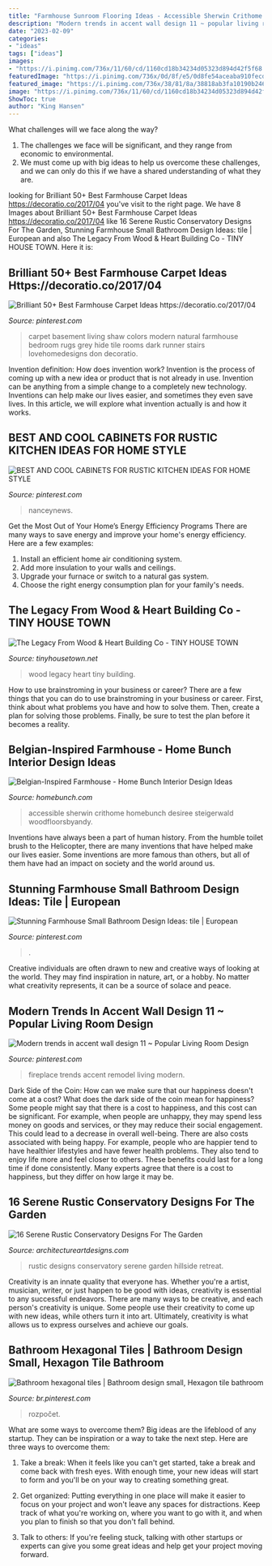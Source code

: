 ```yaml
---
title: "Farmhouse Sunroom Flooring Ideas - Accessible Sherwin Crithome Homebunch Desiree Steigerwald Woodfloorsbyandy"
description: "Modern trends in accent wall design 11 ~ popular living room design"
date: "2023-02-09"
categories:
- "ideas"
tags: ["ideas"]
images:
- "https://i.pinimg.com/736x/11/60/cd/1160cd18b34234d05323d894d42f5f68.jpg"
featuredImage: "https://i.pinimg.com/736x/0d/8f/e5/0d8fe54aceaba910fecd3a602e8cbab5.jpg"
featured_image: "https://i.pinimg.com/736x/38/81/8a/38818ab3fa10190b2467d4f592539f69.jpg"
image: "https://i.pinimg.com/736x/11/60/cd/1160cd18b34234d05323d894d42f5f68.jpg"
ShowToc: true
author: "King Hansen"
---
```



What challenges will we face along the way?
1. The challenges we face will be significant, and they range from economic to environmental. 
2. We must come up with big ideas to help us overcome these challenges, and we can only do this if we have a shared understanding of what they are.

	

		
looking for Brilliant 50+ Best Farmhouse Carpet Ideas https://decoratio.co/2017/04 you've visit to the right page. We have 8 Images about Brilliant 50+ Best Farmhouse Carpet Ideas https://decoratio.co/2017/04 like 16 Serene Rustic Conservatory Designs For The Garden, Stunning Farmhouse Small Bathroom Design Ideas: tile | European and also The Legacy From Wood &amp; Heart Building Co - TINY HOUSE TOWN. Here it is:
		
    
## Brilliant 50+ Best Farmhouse Carpet Ideas Https://decoratio.co/2017/04

<img loading=lazy src="https://i.pinimg.com/736x/38/81/8a/38818ab3fa10190b2467d4f592539f69.jpg" onerror="this.onerror=null;this.src='https://tse3.mm.bing.net/th?id=OIP.zrKZYDamdjeQrJTKS7GnPwHaLH&amp;pid=15.1';" alt="Brilliant 50+ Best Farmhouse Carpet Ideas https://decoratio.co/2017/04">

_Source: pinterest.com_

>carpet basement living shaw colors modern natural farmhouse bedroom rugs grey hide tile rooms dark runner stairs lovehomedesigns don decoratio. 

	

Invention definition: How does invention work?
Invention is the process of coming up with a new idea or product that is not already in use. Invention can be anything from a simple change to a completely new technology. Inventions can help make our lives easier, and sometimes they even save lives. In this article, we will explore what invention actually is and how it works.

    
## BEST AND COOL CABINETS FOR RUSTIC KITCHEN IDEAS FOR HOME STYLE

<img loading=lazy src="https://i.pinimg.com/736x/85/6f/3f/856f3fdb2f31447227ee08b4941e350d.jpg" onerror="this.onerror=null;this.src='https://tse3.mm.bing.net/th?id=OIP.gLntVZZ6KZKlKq-5SAIKFAHaLH&amp;pid=15.1';" alt="BEST AND COOL CABINETS FOR RUSTIC KITCHEN IDEAS FOR HOME STYLE">

_Source: pinterest.com_

>nanceynews. 

	

Get the Most Out of Your Home’s Energy Efficiency Programs
There are many ways to save energy and improve your home's energy efficiency. Here are a few examples:
1. Install an efficient home air conditioning system.
2. Add more insulation to your walls and ceilings.
3. Upgrade your furnace or switch to a natural gas system.
4. Choose the right energy consumption plan for your family's needs.

    
## The Legacy From Wood &amp; Heart Building Co - TINY HOUSE TOWN

<img loading=lazy src="https://4.bp.blogspot.com/-F7GOV2SjKuE/WatvROnZXNI/AAAAAAAAbI0/zNII-ToAdW0C56H4yoCA8bAwtyTrSmrfgCLcBGAs/s1600/legacy-wood-and-heart-14.jpg" onerror="this.onerror=null;this.src='https://tse3.mm.bing.net/th?id=OIP.bVScOBBpc2rv4EoMyusyrAHaLG&amp;pid=15.1';" alt="The Legacy From Wood &amp; Heart Building Co - TINY HOUSE TOWN">

_Source: tinyhousetown.net_

>wood legacy heart tiny building. 

	

How to use brainstroming in your business or career?
There are a few things that you can do to use brainstroming in your business or career. First, think about what problems you have and how to solve them. Then, create a plan for solving those problems. Finally, be sure to test the plan before it becomes a reality.

    
## Belgian-Inspired Farmhouse - Home Bunch Interior Design Ideas

<img loading=lazy src="https://www.homebunch.com/wp-content/uploads/2017/12/Sherwin-Williams-Accessible-Beige-Sherwin-Williams-Accessible-Beige-White-Oak-with-Hardwood-Floor-Sherwin-Williams-Accessible-Beige-SherwinWilliamsAccessibleBeige.jpg" onerror="this.onerror=null;this.src='https://tse1.mm.bing.net/th?id=OIP.XrZhO7kuQI9zBTCMHN0qPwHaLH&amp;pid=15.1';" alt="Belgian-Inspired Farmhouse - Home Bunch Interior Design Ideas">

_Source: homebunch.com_

>accessible sherwin crithome homebunch desiree steigerwald woodfloorsbyandy. 

	

Inventions have always been a part of human history. From the humble toilet brush to the Helicopter, there are many inventions that have helped make our lives easier. Some inventions are more famous than others, but all of them have had an impact on society and the world around us.

    
## Stunning Farmhouse Small Bathroom Design Ideas: Tile | European

<img loading=lazy src="https://i.pinimg.com/736x/0d/8f/e5/0d8fe54aceaba910fecd3a602e8cbab5.jpg" onerror="this.onerror=null;this.src='https://tse1.mm.bing.net/th?id=OIP.HkCY-WYpfYPWM7yTqabXsQHaLH&amp;pid=15.1';" alt="Stunning Farmhouse Small Bathroom Design Ideas: tile | European">

_Source: pinterest.com_

>. 

	

Creative individuals are often drawn to new and creative ways of looking at the world. They may find inspiration in nature, art, or a hobby. No matter what creativity represents, it can be a source of solace and peace.

    
## Modern Trends In Accent Wall Design 11 ~ Popular Living Room Design

<img loading=lazy src="https://i.pinimg.com/736x/11/60/cd/1160cd18b34234d05323d894d42f5f68.jpg" onerror="this.onerror=null;this.src='https://tse4.mm.bing.net/th?id=OIP.6GZ2tmGWn0RMdwKJpaWRlQHaKc&amp;pid=15.1';" alt="Modern trends in accent wall design 11 ~ Popular Living Room Design">

_Source: pinterest.com_

>fireplace trends accent remodel living modern. 

	

Dark Side of the Coin: How can we make sure that our happiness doesn't come at a cost?
What does the dark side of the coin mean for happiness?
Some people might say that there is a cost to happiness, and this cost can be significant. For example, when people are unhappy, they may spend less money on goods and services, or they may reduce their social engagement. This could lead to a decrease in overall well-being.
There are also costs associated with being happy. For example, people who are happier tend to have healthier lifestyles and have fewer health problems. They also tend to enjoy life more and feel closer to others. These benefits could last for a long time if done consistently.
Many experts agree that there is a cost to happiness, but they differ on how large it may be.

    
## 16 Serene Rustic Conservatory Designs For The Garden

<img loading=lazy src="https://www.architectureartdesigns.com/wp-content/uploads/2015/05/16-Serene-Rustic-Conservatory-Designs-For-The-Garden-2-630x948.jpg" onerror="this.onerror=null;this.src='https://tse1.mm.bing.net/th?id=OIP.2jR1_l4JxBpJmIrLUC6N0QHaLJ&amp;pid=15.1';" alt="16 Serene Rustic Conservatory Designs For The Garden">

_Source: architectureartdesigns.com_

>rustic designs conservatory serene garden hillside retreat. 

	

Creativity is an innate quality that everyone has. Whether you're a artist, musician, writer, or just happen to be good with ideas, creativity is essential to any successful endeavors. There are many ways to be creative, and each person's creativity is unique. Some people use their creativity to come up with new ideas, while others turn it into art. Ultimately, creativity is what allows us to express ourselves and achieve our goals.

    
## Bathroom Hexagonal Tiles | Bathroom Design Small, Hexagon Tile Bathroom

<img loading=lazy src="https://i.pinimg.com/736x/c0/6b/8b/c06b8b5657556458a2e8aac9e8ae9278.jpg" onerror="this.onerror=null;this.src='https://tse4.mm.bing.net/th?id=OIP.WrzZ_7g6qgiFeSzomp6k5gHaJ3&amp;pid=15.1';" alt="Bathroom hexagonal tiles | Bathroom design small, Hexagon tile bathroom">

_Source: br.pinterest.com_

>rozpočet. 

	

What are some ways to overcome them?
Big ideas are the lifeblood of any startup. They can be inspiration or a way to take the next step. Here are three ways to overcome them:
1) Take a break: When it feels like you can't get started, take a break and come back with fresh eyes. With enough time, your new ideas will start to form and you'll be on your way to creating something great.

2) Get organized: Putting everything in one place will make it easier to focus on your project and won't leave any spaces for distractions. Keep track of what you're working on, where you want to go with it, and when you plan to finish so that you don't fall behind.

3) Talk to others: If you're feeling stuck, talking with other startups or experts can give you some great ideas and help get your project moving forward.


